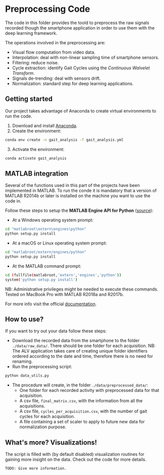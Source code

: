 # Preprocessing Code
The code in this folder provides the toold to preprocess the raw signals recorded though the smartphone application in order to use them with the deep learning framework. </br>

The operations involved in the preprocessing are:
- Visual flow computation from video data.
- Interpolation: deal with non-linear sampling time of smartphone sensors.
- Filtering: reduce noise.
- Cycle extraction: identify Gait Cycles using the *Continuous Walvelet Transform*.
- Signals de-trending: deal with sensors drift.
- Normalization: standard step for deep learning applications.

## Getting started 
Our project takes advantage of Anaconda to create virtual environments to run the code.</br>
1. Download and install [Anaconda](https://www.anaconda.com/distribution/#download-section).</br>
2. Create the environment:
```bash
conda env create -n gait_analysis -f gait_analysis.yml
```
3. Activate the environment:
```bash
conda activate gait_analysis 
```

## MATLAB integration
Several of the functions used in this part of the projects have been implemented in MATLAB. To run the conde it is mandatory that a version of MATLAB R2014b or later is installed on the machine you want to use the code in.</br>

Follow these steps to setup the **MATLAB Engine API for Python** ([source](https://www.mathworks.com/help/matlab/matlab_external/install-the-matlab-engine-for-python.html)):

- At a Windows operating system prompt: 
```bash
cd "matlabroot\extern\engines\python"
python setup.py install
```

- At a macOS or Linux operating system prompt: 
```bash
cd "matlabroot/extern/engines/python"
python setup.py install
```

- At the MATLAB command prompt: 
```bash
cd (fullfile(matlabroot,'extern','engines','python'))
system('python setup.py install')
```

NB: Administrative privileges might be needed to execute these commands. Tested on MacBook Pro with MATLAB R2018a and R2017b.

For more info visit the official [documentation](https://www.mathworks.com/help/matlab/matlab-engine-for-python.html).

## How to use?
If you want to try out your data follow these steps:

- Download the recorded data from the smartphone to the folder `./data/raw_data/`. There should be one folder for each acquisition. NB: The ALV application takes care of creating unique folder identifiers ordered according to the date and time, therefore there is no need for renaming.
- Run the preprocessing script:
```bash
python data_utils.py 
```
- The procedure will create, in the folder `./data/preprocessed_data/`:
    - One folder for each recorded activity with preprocessed data for that acquisition.
    - A csv file, `final_matrix.csv`, with the information from all the acquisitions.
    - A csv file, `cycles_per_acquisition.csv`, with the number of gait cycles for each acquisition.
    - A file containing a set of scaler to apply to future new data for normalization purpose.

## What's more? Visualizations!
The script is filled with (by default disabled) visualization routines for gaining more insight on the data. 
Check out the code for more details.
```
TODO: Give more information.
```
